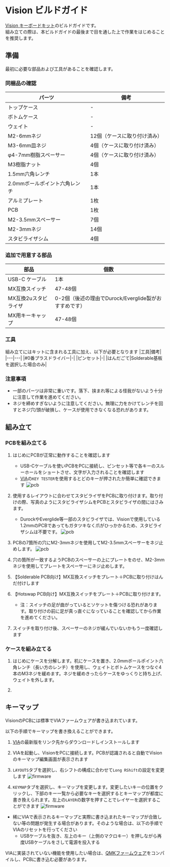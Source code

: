 # Vision ビルドガイド
[Vision キーボードキット](https://satt.booth.pm/items/2148976)のビルドガイドです。  
組み立ての際は、本ビルドガイドの最後まで目を通した上で作業をはじめることを推奨します。

## 準備
最初に必要な部品および工具があることを確認します。
### 同梱品の確認
|パーツ|備考|
|---|---|
|トップケース|-|
|ボトムケース|-|
|ウェイト|-|
|M2-6mmネジ|12個（ケースに取り付け済み）|
|M3-6mm皿ネジ|4個（ケースに取り付け済み）|
|φ4-7mm樹脂スペーサー|4個（ケースに取り付け済み）|
|M3樹脂ナット|4個|
|1.5mm六角レンチ|1本|
|2.0mmボールポイント六角レンチ|1本|
|アルミプレート|1枚|
|PCB|1枚|
|M2-3.5mmスペーサー|7個|
|M2-3mmネジ|14個|
|スタビライザシム|4個|

### 追加で用意する部品
|部品|個数|
|---|---|
|USB-C ケーブル|1本|
|MX互換スイッチ|47-48個|
|MX互換2uスタビライザ|0-2個（後述の理由でDurock/Everglide製がおすすめです）|
|MX用キーキャップ|47-48個|

### 工具
組み立てにはキットに含まれる工具に加え、以下が必要となります
|工具|備考|
|---|---|
|#0番プラスドライバー|-|
|ピンセット|-|
|はんだごて|Solderable基板を選択した場合のみ|

### 注意事項
* 一部のパーツは非常に重いです。落下、挟まれ等による怪我がないよう十分に注意して作業を進めてください。
* ネジを締めすぎないように注意してください。無理に力をかけてレンチを回すとネジ穴/頭が破損し、ケースが使用できなくなる恐れがあります。

## 組み立て
### PCBを組み立てる

1. はじめにPCBが正常に動作することを確認します
    * USB-Cケーブルを使いPCBをPCに接続し、ピンセット等で各キーのスルーホールをショートさせ、文字が入力されることを確認します
    * [VIA](https://github.com/the-via/releases/releases/)の`KEY TESTER`を使用するとどのキーが押されたか簡単に確認できます
   ![pcb](./img/pcb/key_tester.png)

1. 使用するレイアウトに合わせてスタビライザをPCBに取り付けます。取り付けの際、写真のようにスタビライザシムをPCBとスタビライザの間にはさみます。
    * DurockやEverglide等一部のスタビライザでは、Visionで使用している1.2mmのPCBであってもガタツキなく爪がひっかかるため、スタビライザシムは不要です。
   ![pcb](./img/pcb/stab-shim.jpg)

1. PCBの7箇所の穴にM2-3mmネジを使用してM2-3.5mmスペーサーをネジ止めします。
   ![pcb](./img/pcb/spacer1.jpg)

1. 穴の箇所が一致するようPCBのスペーサーの上にプレートをのせ、M2-3mmネジを使用してプレートをスペーサーにネジ止めします。

1. 【Solderable PCB向け】MX互換スイッチをプレート＋PCBに取り付けはんだ付けします

1. 【Hotswap PCB向け】MX互換スイッチをプレート＋PCBに取り付けます。
    * 注：スイッチの足が曲がっているとソケットを傷つける恐れがあります。取り付けの前に足が真っ直ぐになっていることを確認してから作業を進めてください。

1. スイッチを取り付け後、スペーサーのネジが緩んでいないかもう一度確認します

### ケースを組み立てる

1. はじめにケースを分解します。机にケースを置き、2.0mmボールポイント六角レンチ（長い方のレンチ）を使用し、ウェイトとボトムケースをつなぐ4本のM3ネジを緩めます。ネジを緩めきったらケースをゆっくりと持ち上げ、ウェイトを外します。

1. 

## キーマップ

VisionのPCBには標準でVIAファームウェアが書き込まれています。

以下の手順でキーマップを書き換えることができます。

1. [VIA](https://github.com/the-via/releases/releases/)の最新版をリンク先からダウンロードしインストールします

1. VIAを起動し、VisionをPCに接続します。PCBが認識されると自動でVisionのキーマップ編集画面が表示されます

1. `LAYOUTS`タブを選択し、右シフトの構成に合わせて`Long RShift`の設定を変更します
![firmware](./img/firmware/via1.png)

1. `KEYMAP`タブを選択し、キーマップを変更します。変更したいキーの位置をクリックし、下部のキー一覧から必要なキーを選択するとキーマップが都度に書き換えられます。左上の`LAYER`の数字を押すことでレイヤーを選択することができます
![firmware](./img/firmware/via2.png)

* 稀にVIAで表示されるキーマップと実際に書き込まれたキーマップが合致しない等の問題が発生する場合があります。そのような場合は、以下の手順でVIAのリセットを行ってください
  - USBケーブルを抜き、左上のキー（上側のマクロキー）を押しながら再度USBケーブルをさして電源を投入する

VIAに実装されていない機能を使用したい場合は、[QMKファームウェア](https://github.com/qmk/qmk_firmware)をコンパイルし、PCBに書き込む必要があります。
